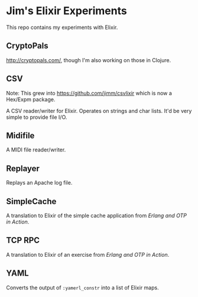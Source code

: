 # Jim's Elixir Experiments

This repo contains my experiments with Elixir.

## CryptoPals

http://cryptopals.com/, though I'm also working on those in Clojure.

## CSV

Note: This grew into https://github.com/jimm/csvlixir which is now a
Hex/Expm package.

A CSV reader/writer for Elixir. Operates on strings and char lists. It'd be
very simple to provide file I/O.

## Midifile

A MIDI file reader/writer.

## Replayer

Replays an Apache log file.

## SimpleCache

A translation to Elixir of the simple cache application from _Erlang and OTP
in Action_.

## TCP RPC

A translation to Elixir of an exercise from _Erlang and OTP in Action_.

## YAML

Converts the output of `:yamerl_constr` into a list of Elixir maps.

